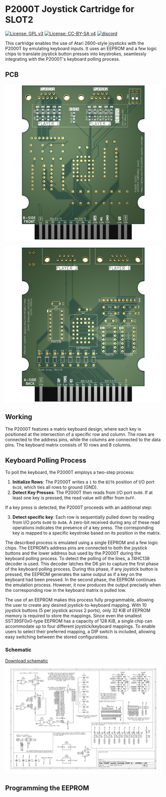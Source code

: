 # P2000T Joystick Cartridge for SLOT2

[![License: GPL v3](https://img.shields.io/badge/License-GPLv3-blue.svg)](https://www.gnu.org/licenses/gpl-3.0)
[![License: CC-BY-SA v4](https://img.shields.io/badge/license-CC--4.0--BY--SA-lightgrey)](https://creativecommons.org/licenses/by-sa/4.0/deed.en)
[![discord](https://img.shields.io/discord/1167925678868541451?logo=discord&logoColor=white)](https://discord.gg/YtzJTWYAxy)

This cartridge enables the use of Atari 2600-style joysticks with the P2000T by
emulating keyboard inputs. It uses an EEPROM and a few logic chips to translate
joystick button presses into keystrokes, seamlessly integrating with the
P2000T's keyboard polling process.

## PCB

![PCB-front](img/board-front.jpg)

![PCB-back](img/board-back.jpg)

## Working

The P2000T features a matrix keyboard design, where each key is positioned at the intersection of a specific row and column. The rows are connected to the address pins, while the columns are connected to the data pins. The keyboard matrix consists of 10 rows and 8 columns.

## Keyboard Polling Process

To poll the keyboard, the P2000T employs a two-step process:

1. **Initialize Rows**: The P2000T writes a `1` to the `BIT6` position of I/O
   port `0x10`, which ties all rows to ground (GND).
2. **Detect Key Presses**: The P2000T then reads from I/O port `0x00`. If at
   least one key is pressed, the read value will differ from `0xFF`.

If a key press is detected, the P2000T proceeds with an additional step:

3. **Detect specific key**: Each row is sequentially pulled down by reading from
   I/O ports `0x00` to `0x0A`. A zero-bit received during any of these read
   operations indicates the presence of a key press. The corresponding key is
   mapped to a specific keystroke based on its position in the matrix.

The described process is emulated using a single EEPROM and a few logic chips.
The EEPROM’s address pins are connected to both the joystick buttons and the
lower address bus used by the P2000T during the keyboard polling process. To
detect the polling of the lines, a 74HC138 decoder is used. This decoder latches
the D6 pin to capture the first phase of the keyboard polling process. During
this phase, if any joystick button is pressed, the EEPROM generates the same
output as if a key on the keyboard had been pressed. In the second phase, the
EEPROM continues the emulation process. However, it now produces the output
precisely when the corresponding row in the keyboard matrix is pulled low.

The use of an EEPROM makes this process fully programmable, allowing the user to
create any desired joystick-to-keyboard mapping. With 10 joystick buttons (5 per
joystick across 2 ports), only 32 KiB of EEPROM memory is required to store the
mappings. Since even the smallest SST39SF0x0-type EEPROM has a capacity of 128
KiB, a single chip can accommodate up to four different joystick/keyboard
mappings. To enable users to select their preferred mapping, a DIP switch is
included, allowing easy switching between the stored configurations.

### Schematic

[Download schematic](pcb/p2000t-joystick-slot2-eeprom/p2000t-joystick-slot2-eeprom.pdf)
![PCB schematic](pcb/p2000t-joystick-slot2-eeprom/p2000t-joystick-slot2-eeprom.svg)

## Programming the EEPROM